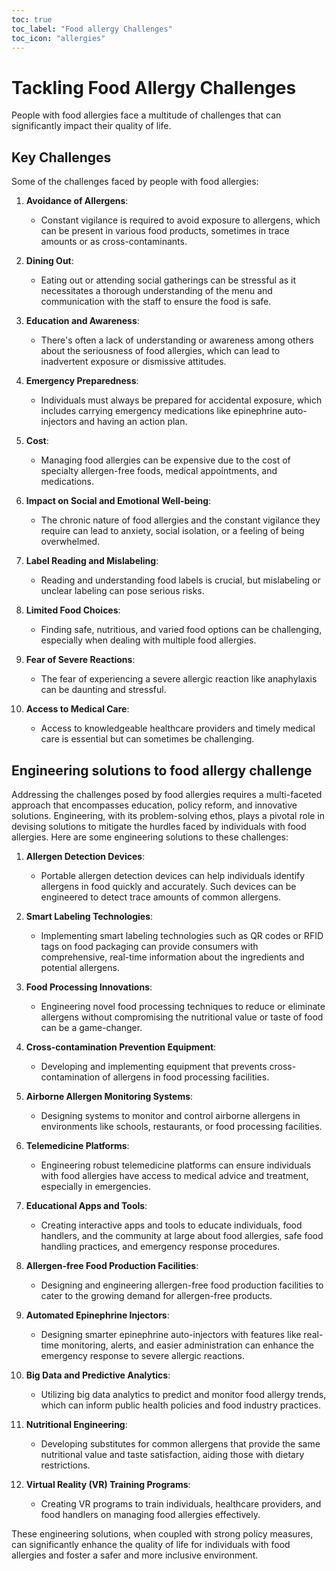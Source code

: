 ```yaml
---
toc: true
toc_label: "Food allergy Challenges"
toc_icon: "allergies"  
---
```


# Tackling Food Allergy Challenges  

People with food allergies face a multitude of challenges that can significantly impact their quality of life.

## Key Challenges

Some of the challenges faced by people with food allergies:

1. **Avoidance of Allergens**:
   - Constant vigilance is required to avoid exposure to allergens, which can be present in various food products, sometimes in trace amounts or as cross-contaminants.

2. **Dining Out**:
   - Eating out or attending social gatherings can be stressful as it necessitates a thorough understanding of the menu and communication with the staff to ensure the food is safe.

3. **Education and Awareness**:
   - There's often a lack of understanding or awareness among others about the seriousness of food allergies, which can lead to inadvertent exposure or dismissive attitudes.

4. **Emergency Preparedness**:
   - Individuals must always be prepared for accidental exposure, which includes carrying emergency medications like epinephrine auto-injectors and having an action plan.

5. **Cost**:
   - Managing food allergies can be expensive due to the cost of specialty allergen-free foods, medical appointments, and medications.

6. **Impact on Social and Emotional Well-being**:
   - The chronic nature of food allergies and the constant vigilance they require can lead to anxiety, social isolation, or a feeling of being overwhelmed.

7. **Label Reading and Mislabeling**:
   - Reading and understanding food labels is crucial, but mislabeling or unclear labeling can pose serious risks.

8. **Limited Food Choices**:
   - Finding safe, nutritious, and varied food options can be challenging, especially when dealing with multiple food allergies.

9. **Fear of Severe Reactions**:
   - The fear of experiencing a severe allergic reaction like anaphylaxis can be daunting and stressful.

10. **Access to Medical Care**:
    - Access to knowledgeable healthcare providers and timely medical care is essential but can sometimes be challenging.

## Engineering solutions to food allergy challenge

Addressing the challenges posed by food allergies requires a multi-faceted approach that encompasses education, policy reform, and innovative solutions. Engineering, with its problem-solving ethos, plays a pivotal role in devising solutions to mitigate the hurdles faced by individuals with food allergies. Here are some engineering solutions to these challenges:

1. **Allergen Detection Devices**:
   - Portable allergen detection devices can help individuals identify allergens in food quickly and accurately. Such devices can be engineered to detect trace amounts of common allergens.

2. **Smart Labeling Technologies**:
   - Implementing smart labeling technologies such as QR codes or RFID tags on food packaging can provide consumers with comprehensive, real-time information about the ingredients and potential allergens.

3. **Food Processing Innovations**:
   - Engineering novel food processing techniques to reduce or eliminate allergens without compromising the nutritional value or taste of food can be a game-changer.

4. **Cross-contamination Prevention Equipment**:
   - Developing and implementing equipment that prevents cross-contamination of allergens in food processing facilities.

5. **Airborne Allergen Monitoring Systems**:
   - Designing systems to monitor and control airborne allergens in environments like schools, restaurants, or food processing facilities.

6. **Telemedicine Platforms**:
   - Engineering robust telemedicine platforms can ensure individuals with food allergies have access to medical advice and treatment, especially in emergencies.

7. **Educational Apps and Tools**:
   - Creating interactive apps and tools to educate individuals, food handlers, and the community at large about food allergies, safe food handling practices, and emergency response procedures.

8. **Allergen-free Food Production Facilities**:
   - Designing and engineering allergen-free food production facilities to cater to the growing demand for allergen-free products.

9. **Automated Epinephrine Injectors**:
   - Designing smarter epinephrine auto-injectors with features like real-time monitoring, alerts, and easier administration can enhance the emergency response to severe allergic reactions.

10. **Big Data and Predictive Analytics**:
    - Utilizing big data analytics to predict and monitor food allergy trends, which can inform public health policies and food industry practices.

11. **Nutritional Engineering**:
    - Developing substitutes for common allergens that provide the same nutritional value and taste satisfaction, aiding those with dietary restrictions.

12. **Virtual Reality (VR) Training Programs**:
    - Creating VR programs to train individuals, healthcare providers, and food handlers on managing food allergies effectively.

These engineering solutions, when coupled with strong policy measures, can significantly enhance the quality of life for individuals with food allergies and foster a safer and more inclusive environment.
